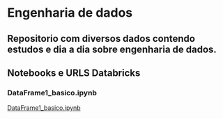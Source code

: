 # Engenharia de dados
## Repositorio com diversos dados contendo estudos e dia a dia sobre engenharia de dados.
## Notebooks e URLS Databricks
### DataFrame1_basico.ipynb
[DataFrame1_basico.ipynb](https://databricks-prod-cloudfront.cloud.databricks.com/public/4027ec902e239c93eaaa8714f173bcfc/907645525451663/2583795369382292/7836143825856882/latest.html)
